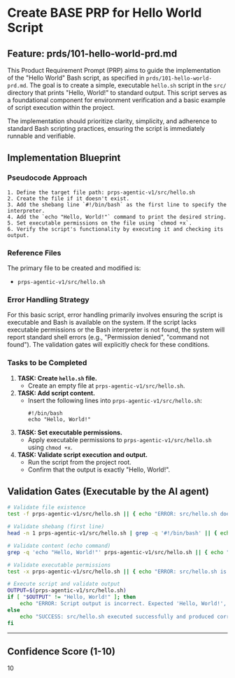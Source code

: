 # Create BASE PRP for Hello World Script

## Feature: prds/101-hello-world-prd.md

This Product Requirement Prompt (PRP) aims to guide the implementation of the "Hello World" Bash script, as specified in `prds/101-hello-world-prd.md`. The goal is to create a simple, executable `hello.sh` script in the `src/` directory that prints "Hello, World!" to standard output. This script serves as a foundational component for environment verification and a basic example of script execution within the project.

The implementation should prioritize clarity, simplicity, and adherence to standard Bash scripting practices, ensuring the script is immediately runnable and verifiable.

## Implementation Blueprint

### Pseudocode Approach

```
1. Define the target file path: prps-agentic-v1/src/hello.sh
2. Create the file if it doesn't exist.
3. Add the shebang line `#!/bin/bash` as the first line to specify the interpreter.
4. Add the `echo "Hello, World!"` command to print the desired string.
5. Set executable permissions on the file using `chmod +x`.
6. Verify the script's functionality by executing it and checking its output.
```

### Reference Files

The primary file to be created and modified is:
*   `prps-agentic-v1/src/hello.sh`

### Error Handling Strategy

For this basic script, error handling primarily involves ensuring the script is executable and Bash is available on the system. If the script lacks executable permissions or the Bash interpreter is not found, the system will report standard shell errors (e.g., "Permission denied", "command not found"). The validation gates will explicitly check for these conditions.

### Tasks to be Completed

1.  **TASK: Create `hello.sh` file.**
    *   Create an empty file at `prps-agentic-v1/src/hello.sh`.
2.  **TASK: Add script content.**
    *   Insert the following lines into `prps-agentic-v1/src/hello.sh`:
        ```prps-agentic-v1/src/hello.sh#L1-2
        #!/bin/bash
        echo "Hello, World!"
        ```
3.  **TASK: Set executable permissions.**
    *   Apply executable permissions to `prps-agentic-v1/src/hello.sh` using `chmod +x`.
4.  **TASK: Validate script execution and output.**
    *   Run the script from the project root.
    *   Confirm that the output is exactly "Hello, World!".

## Validation Gates (Executable by the AI agent)

```bash
# Validate file existence
test -f prps-agentic-v1/src/hello.sh || { echo "ERROR: src/hello.sh does not exist."; exit 1; }

# Validate shebang (first line)
head -n 1 prps-agentic-v1/src/hello.sh | grep -q '#!/bin/bash' || { echo "ERROR: src/hello.sh is missing shebang or incorrect."; exit 1; }

# Validate content (echo command)
grep -q 'echo "Hello, World!"' prps-agentic-v1/src/hello.sh || { echo "ERROR: src/hello.sh does not contain the correct echo command."; exit 1; }

# Validate executable permissions
test -x prps-agentic-v1/src/hello.sh || { echo "ERROR: src/hello.sh is not executable."; exit 1; }

# Execute script and validate output
OUTPUT=$(prps-agentic-v1/src/hello.sh)
if [ "$OUTPUT" != "Hello, World!" ]; then
    echo "ERROR: Script output is incorrect. Expected 'Hello, World!', got '$OUTPUT'."; exit 1;
else
    echo "SUCCESS: src/hello.sh executed successfully and produced correct output.";
fi
```

---

## Confidence Score (1-10)

10